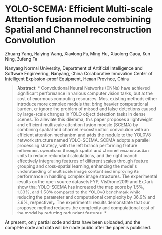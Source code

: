 # YOLO-SCEMA: Efficient Multi-scale Attention fusion module combining Spatial and Channel reconstruction Convolution
Zhuang Yang, Haiying Wang, Xiaolong Fu, Ming Hui, Xiaolong Gaoa, Kun Ning, Zufeng Fu

Nanyang Normal University, Department of Artificial Intelligence and Software Engineering, Nanyang, China
Collaborative Innovation Center of Intelligent Explosion-proof Equipment, Henan Province, China

> **Abstract:** * Convolutional Neural Networks (CNNs) have achieved significant performance in various computer vision tasks, but at the cost of enormous computing resources. Most existing methods either introduce more complex models that bring heavier computational burden, or ignore the problem of missed and false detections caused by large-scale changes in YOLO object detection tasks in dense scenes. To alleviate this dilemma, this paper proposes a lightweight and efficient multiscale attention fusion module (SCEMA) by combining spatial and channel reconstruction convolution with an efficient attention mechanism and adds the module to the YOLOV8 network structure named YOLO-SCEMA. SCEMA adopts a parallel processing strategy, with the left branch performing feature refinement operations through spatial and channel reconstruction units to reduce redundant calculations, and the right branch effectively integrating features of different scales through feature grouping and cross-spatial learning, enhancing the model's understanding of multiscale image content and improving its performance in handling complex image structures. The experimental results on the open source datasets FYP, VisDrone2019 and ExDark show that YOLO-SCEMA has increased the map score by 1.5\%, 1.33\%, and 1.53\% compared to the YOLOv8 benchmark while reducing the parameter and computational complexity by 36.9\% and 8.6\%, respectively. The experimental results demonstrate that our proposed method reduces the complexity and computational cost of the model by reducing redundant features. * 

At present, only partial code and data have been uploaded, and the complete code and data will be made public after the paper is published.
